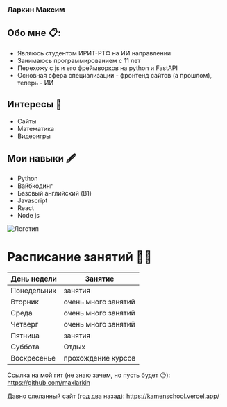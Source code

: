 ### Ларкин Максим
## Обо мне 📋:
- Являюсь студентом ИРИТ-РТФ на ИИ направлении
- Занимаюсь программированием с 11 лет
- Перехожу с js и его фреймворков на python и FastAPI
- Основная сфера специализации - фронтенд сайтов (а прошлом), теперь - ИИ
## Интересы 🧘
- Сайты
- Математика
- Видеоигры
## Мои навыки 🖋️
- Python
- Вайбкодинг
- Базовый английский (B1)
- Javascript
- React
- Node js
 
![Логотип](https://github.githubassets.com/assets/GitHub-Mark-ea2971cee799.png)

# Расписание занятий 📜📌

| День недели | Занятие |
| --- | --- |
| Понедельник | занятия |
| Вторник | очень много занятий |
| Среда | очень много занятий |
| Четверг | очень много занятий |
| Пятница | занятия |
| Суббота | Отдых |
| Воскресенье | прохождение курсов |

Ссылка на мой гит (не знаю зачем, но пусть будет 😐): https://github.com/maxlarkin

Давно слеланный сайт (год два назад):
https://kamenschool.vercel.app/
